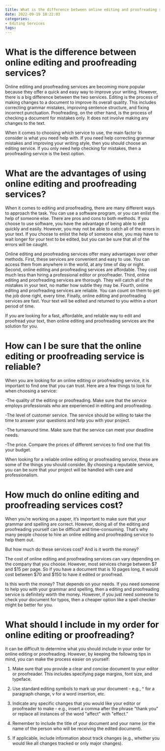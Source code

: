 ```yaml
---
title: What is the difference between online editing and proofreading services
date: 2022-09-19 18:22:03
categories:
- Editing Services
tags:
---
```



#  What is the difference between online editing and proofreading services?

Online editing and proofreading services are becoming more popular because they offer a quick and easy way to improve your writing. However, there is a big difference between the two services. Editing is the process of making changes to a document to improve its overall quality. This includes correcting grammar mistakes, improving sentence structure, and fixing incorrect punctuation. Proofreading, on the other hand, is the process of checking a document for mistakes only. It does not involve making any changes to the text.

When it comes to choosing which service to use, the main factor to consider is what you need help with. If you need help correcting grammar mistakes and improving your writing style, then you should choose an editing service. If you only need help checking for mistakes, then a proofreading service is the best option.

#  What are the advantages of using online editing and proofreading services?

When it comes to editing and proofreading, there are many different ways to approach the task. You can use a software program, or you can enlist the help of someone else. There are pros and cons to both methods. If you choose to use software, you have the advantage of being able to edit quickly and easily. However, you may not be able to catch all of the errors in your text. If you choose to enlist the help of someone else, you may have to wait longer for your text to be edited, but you can be sure that all of the errors will be caught.

Online editing and proofreading services offer many advantages over other methods. First, these services are convenient and easy to use. You can access them from anywhere in the world, at any time of day or night. Second, online editing and proofreading services are affordable. They cost much less than hiring a professional editor or proofreader. Third, online editing and proofreading services are thorough. They will catch all of the mistakes in your text, no matter how subtle they may be. Fourth, online editing and proofreading services are reliable. You can count on them to get the job done right, every time. Finally, online editing and proofreading services are fast. Your text will be edited and returned to you within a short period of time.

If you are looking for a fast, affordable, and reliable way to edit and proofread your text, then online editing and proofreading services are the solution for you.

#  How can I be sure that the online editing or proofreading service is reliable?

When you are looking for an online editing or proofreading service, it is important to find one that you can trust. Here are a few things to look for when choosing a service:

-The quality of the editing or proofreading. Make sure that the service employs professionals who are experienced in editing and proofreading.

-The level of customer service. The service should be willing to take the time to answer your questions and help you with your project.

-The turnaround time. Make sure that the service can meet your deadline needs.

-The price. Compare the prices of different services to find one that fits your budget.

When looking for a reliable online editing or proofreading service, these are some of the things you should consider. By choosing a reputable service, you can be sure that your project will be handled with care and professionalism.

#  How much do online editing and proofreading services cost?

When you’re working on a paper, it’s important to make sure that your grammar and spelling are correct. However, doing all of the editing and proofreading yourself can be difficult and time-consuming. That’s why many people choose to hire an online editing and proofreading service to help them out.

But how much do these services cost? And is it worth the money?

The cost of online editing and proofreading services can vary depending on the company that you choose. However, most services charge between $7 and $15 per page. So if you have a document that is 10 pages long, it would cost between $70 and $150 to have it edited or proofread.

Is this worth the money? That depends on your needs. If you need someone to help you with your grammar and spelling, then a editing and proofreading service is definitely worth the money. However, if you just need someone to check your document for typos, then a cheaper option like a spell checker might be better for you.

#  What should I include in my order for online editing or proofreading?

It can be difficult to determine what you should include in your order for online editing or proofreading. However, by keeping the following tips in mind, you can make the process easier on yourself:

1. Make sure that you provide a clear and concise document to your editor or proofreader. This includes specifying page margins, font size, and typeface.

2. Use standard editing symbols to mark up your document - e.g., ^ for a paragraph change, v for a word insertion, etc.

3. Indicate any specific changes that you would like your editor or proofreader to make - e.g., insert a comma after the phrase "thank you" or replace all instances of the word "affect" with "effect."

4. Remember to include the title of your document and your name (or the name of the person who will be receiving the edited document).

5. If applicable, include information about track changes (e.g., whether you would like all changes tracked or only major changes).